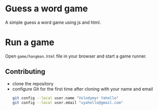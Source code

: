 # Guess a word game
A simple guess a word game using js and html.

# Run a game
Open `game/hangman.html` file in your browser and start a game runner.

## Contributing
- clone the repository
- configure Git for the first time after cloning with your name and email
  ```bash
  git config --local user.name "Volodymyr Yahello"
  git config --local user.email "vyahello@gmail.com"
  ```
